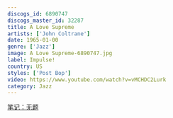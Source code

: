 ```yaml
---
discogs_id: 6890747
discogs_master_id: 32287
title: A Love Supreme
artists: ['John Coltrane']
date: 1965-01-00
genre: ['Jazz']
image: A Love Supreme-6890747.jpg
label: Impulse!
country: US
styles: ['Post Bop']
video: https://www.youtube.com/watch?v=vMCHDC2Lurk
category: Jazz
---
```

[笔记：无题](/note/untitled/)